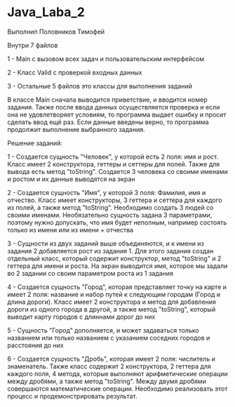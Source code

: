 # Java_Laba_2

Выполнил Половников Тимофей

Внутри 7 файлов

1 - Main с вызовом всех задач и пользовательским интерфейсом

2 - Класс Valid с проверкой входных данных

3 - Остальные 5 файлов это классы для выполнения заданий

В классе Main сначала выводится приветствие, и вводится номер задания. Также после ввода данных осуществляется проверка и если она не удовлетворяет условиям, то программа выдает ошибку и просит сделать ввод ещё раз. Если данные введены верно, то программа продолжит выполнение выбранного задания.

Решение заданий:

1 - Создается сущность "Человек", у которой есть 2 поля: имя и рост. Класс имеет 2 конструктора, геттеры и сеттеры для полей. Также для вывода есть метод "toString". Создается 3 человека со своими именами и ростом и их данные выводятся на экран

2 - Создается сущность "Имя", у которой 3 поля: Фамилия, имя и отчество. Класс имеет конструкторы, 3 геттера и сеттера для каждого из полей, а также метод "toString". Необходимо создать 3 людей со своими именами. Необязательно сущность задана 3 параметрами, поэтому нужно допускать, что имя будет неполным, например состоять только из имени или из имени + отчества

3 - Сущности из двух заданий выше объединяются, и к имени из задания 2 добавляется рост из задания 1. Для этого задания создан отдельный класс, который содержит конструктор, метод "toString" и 2 геттера для имени и роста. На экран выводится имя, которое мы задали во 2 задании со своим параметром роста из 1 задания

4 - Создается сущность "Город", которая представляет точку на карте и имеет 2 поля: название и набор путей к следующим городам (Город и длина дороги). Класс имеет 2 конструктора и метод для добавления дороги из одного города в другой, а также метод "toString", который выводит карту городов с длиннами дорог до них

5 - Сущность "Город" дополняется, и может задаваться только названием или только названием с указанием соседних городов и расстояния до них

6 - Создается сущность "Дробь", которая имеет 2 поля: числитель и знаменатель. Также класс содержит 2 конструктора, 2 геттера для каждого поля, 4 метода, которые выполняют арифметические операции между дробями, а также метод "toString". Между двумя дробями совершаются математические операции. Необходимо реализовать этот процесс и продемонстрировать результат. 
